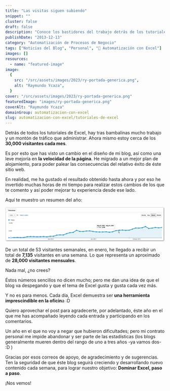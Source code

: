 ```yaml
---
title: "Las visitas siguen subiendo"
snippet: ""
cluster: false
draft: false
description: "Conoce los bastidores del trabajo detrás de los tutoriales de Excel y la gestión de tráfico en el blog. Mantente informado sobre las noticias del blog y el crecimiento constante."
publishDate: "2013-12-13"
category: "Automatización de Procesos de Negocio"
tags: ["Noticias del Blog", "Personal", "🤖 Automatización con Excel"]
images: []
resources:
  - name: "featured-image"
image:
  {
    src: "/src/assets/images/2023/ry-portada-generica.png",
    alt: "Raymundo Ycaza",
  }
cover: "/src/assets/images/2023/ry-portada-generica.png"
featuredImage: "images/ry-portada-generica.png"
coverAlt: "Raymundo Ycaza"
domainGroup: automatizacion-con-excel
slug: automatizacion-con-excel/tutoriales-de-excel
---
```


Detrás de todos los tutoriales de Excel, hay tras bambalinas mucho trabajo y un montón de tráfico que administrar. Ahora mismo estoy cerca de los **30,000 visitantes cada mes**.

Es por esto que has visto un cambio en el diseño de mi blog, así como una leve mejoría en **la velocidad de la página**. He migrado a un mejor plan de alojamiento, para poder palear las consecuencias del relativo éxito de éste sitio web.

En realidad, me ha gustado el resultado obtenido hasta ahora y por eso he invertido muchas horas de mi tiempo para realizar estos cambios de los que te comento y así poder mejorar tu experiencia desde ese lado.

Aquí te muestro un resumen del año:

[![Tutoriales de Excel](/src/assets/images/2023/visitas-al-blog-ry1.png)](http://raymundoycaza.com/wp-content/uploads/visitas-al-blog-ry1.png)

De un total de 53 visitantes semanales, en enero, he llegado a recibir un total de **7,135** visitantes en una semana. Lo que representa un aproximado de **28,000 visitantes mensuales**.

Nada mal, ¿no crees?

Éstos números sencillos no dicen mucho; pero me dan una idea de que el blog va despegando y que el tema de Excel gusta y gusta cada vez más.

Y no es para menos. Cada día, Excel demuestra ser **una herramienta imprescindible en la oficin**a :D

Quiero aprovechar el post para agradecerte, por adelantado, éste año en el que me has acompañado leyendo cada entrada y participando en los comentarios.

Un año en el que no voy a negar que hubieron dificultades; pero mi contrato personal me impide abandonar y ser parte de las estadísticas (los blogs generalmente mueren dentro del rango de uno a tres años -ya vamos dos- :D )

Gracias por esos correos de apoyo, de agradecimiento y de sugerencias. Ten la seguridad de que éste blog seguirá creciendo y desarrollando nuevo contenido cada semana, para lograr nuestro objetivo: **Dominar Excel, paso a paso**.

¡Nos vemos!
